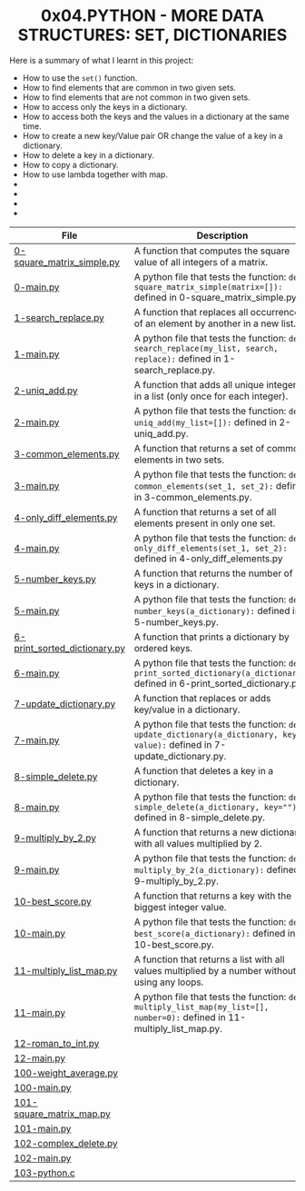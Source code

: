 <h1 align="center">0x04.PYTHON - MORE DATA STRUCTURES: SET, DICTIONARIES</h1>
Here is a summary of what I learnt in this project: 
<ul>
<li>How to use the <code>set()</code> function.</li>
<li>How to find elements that are common in two given sets.</li>
<li>How to find elements that are not common in two given sets.</li>
<li>How to access only the keys in a dictionary.</li>
<li>How to access both the keys and the values in a dictionary at the same time.</li>
<li>How to create a new key/Value pair OR change the value of a key in a dictionary.</li>
<li>How to delete a key in a dictionary.</li>
<li>How to copy a dictionary.</li>
<li>How to use lambda together with map.</li>
<li></li>
<li></li>
<li></li>
<li></li>
</ul>

|File|Description|
|--|--|
|[0-square_matrix_simple.py](https://github.com/GM-Samuelstein/alx-higher_level_programming/blob/master/0x04-python-more_data_structures/0-square_matrix_simple.py)|A function that computes the square value of all integers of a matrix.|
|[0-main.py](https://github.com/GM-Samuelstein/alx-higher_level_programming/blob/master/0x04-python-more_data_structures/0-main.py)|A python file that tests the function: <code>def square_matrix_simple(matrix=[]):</code> defined in 0-square_matrix_simple.py.|
|[1-search_replace.py](https://github.com/GM-Samuelstein/alx-higher_level_programming/blob/master/0x04-python-more_data_structures/1-search_replace.py)|A function that replaces all occurrences of an element by another in a new list.|
|[1-main.py](https://github.com/GM-Samuelstein/alx-higher_level_programming/blob/master/0x04-python-more_data_structures/1-main.py)|A python file that tests the function: <code>def search_replace(my_list, search, replace):</code> defined in 1-search_replace.py.|
|[2-uniq_add.py](https://github.com/GM-Samuelstein/alx-higher_level_programming/blob/master/0x04-python-more_data_structures/2-uniq_add.py)|A function that adds all unique integers in a list (only once for each integer).|
|[2-main.py](https://github.com/GM-Samuelstein/alx-higher_level_programming/blob/master/0x04-python-more_data_structures/2-main.py)|A python file that tests the function: <code>def uniq_add(my_list=[]):</code> defined in 2-uniq_add.py.|
|[3-common_elements.py](https://github.com/GM-Samuelstein/alx-higher_level_programming/blob/master/0x04-python-more_data_structures/3-common_elements.py)|A function that returns a set of common elements in two sets.|
|[3-main.py](https://github.com/GM-Samuelstein/alx-higher_level_programming/blob/master/0x04-python-more_data_structures/3-main.py)|A python file that tests the function: <code>def common_elements(set_1, set_2):</code> defined in 3-common_elements.py.|
|[4-only_diff_elements.py](https://github.com/GM-Samuelstein/alx-higher_level_programming/blob/master/0x04-python-more_data_structures/4-only_diff_elements.py)|A function that returns a set of all elements present in only one set.|
|[4-main.py](https://github.com/GM-Samuelstein/alx-higher_level_programming/blob/master/0x04-python-more_data_structures/4-main.py)|A python file that tests the function: <code>def only_diff_elements(set_1, set_2):</code> defined in 4-only_diff_elements.py|
|[5-number_keys.py](https://github.com/GM-Samuelstein/alx-higher_level_programming/blob/master/0x04-python-more_data_structures/5-number_keys.py)|A function that returns the number of keys in a dictionary.|
|[5-main.py](https://github.com/GM-Samuelstein/alx-higher_level_programming/blob/master/0x04-python-more_data_structures/5-main.py)|A python file that tests the function: <code>def number_keys(a_dictionary):</code> defined in 5-number_keys.py.|
|[6-print_sorted_dictionary.py](https://github.com/GM-Samuelstein/alx-higher_level_programming/blob/master/0x04-python-more_data_structures/6-print_sorted_dictionary.py)|A function that prints a dictionary by ordered keys.|
|[6-main.py](https://github.com/GM-Samuelstein/alx-higher_level_programming/blob/master/0x04-python-more_data_structures/6-main.py)|A python file that tests the function: <code>def print_sorted_dictionary(a_dictionary):</code> defined in 6-print_sorted_dictionary.py.|
|[7-update_dictionary.py](https://github.com/GM-Samuelstein/alx-higher_level_programming/blob/master/0x04-python-more_data_structures/7-update_dictionary.py)|A function that replaces or adds key/value in a dictionary.|
|[7-main.py](https://github.com/GM-Samuelstein/alx-higher_level_programming/blob/master/0x04-python-more_data_structures/7-main.py)|A python file that tests the function: <code>def update_dictionary(a_dictionary, key, value):</code> defined in 7-update_dictionary.py.|
|[8-simple_delete.py](https://github.com/GM-Samuelstein/alx-higher_level_programming/blob/master/0x04-python-more_data_structures/8-simple_delete.py)|A function that deletes a key in a dictionary.|
|[8-main.py](https://github.com/GM-Samuelstein/alx-higher_level_programming/blob/master/0x04-python-more_data_structures/8-main.py)|A python file that tests the function: <code>def simple_delete(a_dictionary, key=""):</code> defined in 8-simple_delete.py.|
|[9-multiply_by_2.py](https://github.com/GM-Samuelstein/alx-higher_level_programming/blob/master/0x04-python-more_data_structures/9-multiply_by_2.py)|A function that returns a new dictionary with all values multiplied by 2.|
|[9-main.py](https://github.com/GM-Samuelstein/alx-higher_level_programming/blob/master/0x04-python-more_data_structures/9-main.py)|A python file that tests the function: <code>def multiply_by_2(a_dictionary):</code> defined in 9-multiply_by_2.py.|
|[10-best_score.py](https://github.com/GM-Samuelstein/alx-higher_level_programming/blob/master/0x04-python-more_data_structures/10-best_score.py)|A function that returns a key with the biggest integer value.|
|[10-main.py](https://github.com/GM-Samuelstein/alx-higher_level_programming/blob/master/0x04-python-more_data_structures/10-main.py)|A python file that tests the function: <code>def best_score(a_dictionary):</code> defined in 10-best_score.py.|
|[11-multiply_list_map.py](https://github.com/GM-Samuelstein/alx-higher_level_programming/blob/master/0x04-python-more_data_structures/11-multiply_list_map.py)|A function that returns a list with all values multiplied by a number without using any loops.|
|[11-main.py](https://github.com/GM-Samuelstein/alx-higher_level_programming/blob/master/0x04-python-more_data_structures/11-main.py)|A python file that tests the function: <code>def multiply_list_map(my_list=[], number=0):</code> defined in 11-multiply_list_map.py.|
|[12-roman_to_int.py](https://github.com/GM-Samuelstein/alx-higher_level_programming/blob/master/0x04-python-more_data_structures/12-roman_to_int.py)||
|[12-main.py](https://github.com/GM-Samuelstein/alx-higher_level_programming/blob/master/0x04-python-more_data_structures/12-main.py)||
|[100-weight_average.py](https://github.com/GM-Samuelstein/alx-higher_level_programming/blob/master/0x04-python-more_data_structures/100-weight_average.py)||
|[100-main.py](https://github.com/GM-Samuelstein/alx-higher_level_programming/blob/master/0x04-python-more_data_structures/100-main.py)||
|[101-square_matrix_map.py](https://github.com/GM-Samuelstein/alx-higher_level_programming/blob/master/0x04-python-more_data_structures/101-square_matrix_map.py)||
|[101-main.py](https://github.com/GM-Samuelstein/alx-higher_level_programming/blob/master/0x04-python-more_data_structures/101-main.py)||
|[102-complex_delete.py](https://github.com/GM-Samuelstein/alx-higher_level_programming/blob/master/0x04-python-more_data_structures/102-complex_delete.py)||
|[102-main.py](https://github.com/GM-Samuelstein/alx-higher_level_programming/blob/master/0x04-python-more_data_structures/102-main.py)||
|[103-python.c](https://github.com/GM-Samuelstein/alx-higher_level_programming/blob/master/0x04-python-more_data_structures/103-python.c)||
